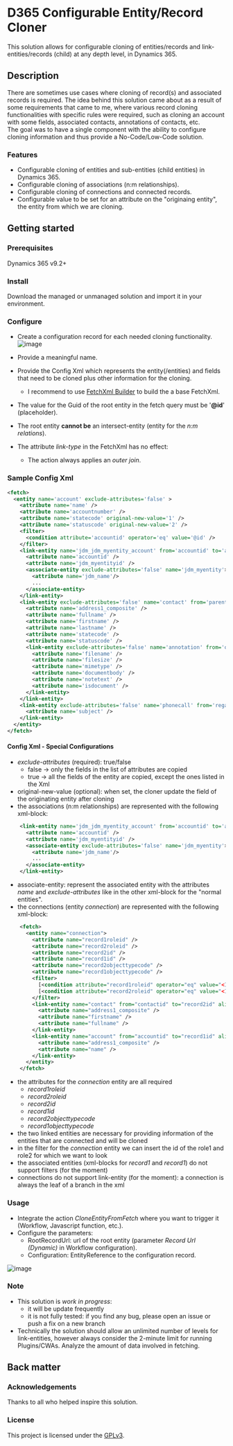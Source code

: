 # D365 Configurable Entity/Record Cloner

This solution allows for configurable cloning of entities/records and link-entities/records (child) at any depth level, in Dynamics 365.


## Description

There are sometimes use cases where cloning of record(s) and associated records is required.
The idea behind this solution came about as a result of some requirements that came to me, where various record cloning functionalities with specific rules were required, such as cloning an account with some fields, associated contacts, annotations of contacts, etc.
<br/> The goal was to have a single component with the ability to configure cloning information and thus provide a No-Code/Low-Code solution.


### Features

- Configurable cloning of entities and sub-entities (child entities) in Dynamics 365.
- Configurable cloning of associations (n:m relationships).
- Configurable cloning of connections and connected records.
- Configurable value to be set for an attribute on the "originaing entity", the entity from which we are cloning. 

## Getting started

### Prerequisites

Dynamics 365 v9.2+

### Install

Download the managed or unmanaged solution and import it in your environment.

### Configure

- Create a configuration record for each needed cloning functionality.
![image](https://user-images.githubusercontent.com/34159960/209194476-d0b724c6-9ac3-4c79-9c86-8a57c8bd0fc6.png)

  
- Provide a meaningful name.
- Provide the Config Xml which represents the entity(/entities) and fields that need to be cloned plus other information for the cloning. 
  - I recommend to use [FetchXml Builder](https://www.xrmtoolbox.com/plugins/Cinteros.Xrm.FetchXmlBuilder) to build the a base FetchXml.
- The value for the Guid of the root entity in the fetch query must be '<b>@id</b>' (placeholder).
- The root entity <b>cannot be</b> an intersect-entity (entity for the <i>n:m relations</i>).
- The attribute <i>link-type</i> in the FetchXml has no effect:
  - The action always applies an <i>outer join</i>.
 
### Sample Config Xml
~~~ xml
<fetch>
  <entity name='account' exclude-attributes='false' >
    <attribute name='name' />
    <attribute name='accountnumber' />
    <attribute name='statecode' original-new-value='1' />
    <attribute name='statuscode' original-new-value='2' />
    <filter>
      <condition attribute='accountid' operator='eq' value='@id' />
    </filter>
    <link-entity name='jdm_jdm_myentity_account' from='accountid' to='accountid' intersect='true'>
      <attribute name='accountid' />
      <attribute name='jdm_myentityid' />
      <associate-entity exclude-attributes='false' name='jdm_myentity'>
        <attribute name='jdm_name'/>
        ...
      </associate-entity>
    </link-entity>
    <link-entity exclude-attributes='false' name='contact' from='parentcustomerid' to='accountid' link-type='outer' >
      <attribute name='address1_composite' />
      <attribute name='fullname' />
      <attribute name='firstname' />
      <attribute name='lastname' />
      <attribute name='statecode' />
      <attribute name='statuscode' />
      <link-entity exclude-attributes='false' name='annotation' from='objectid' to='contactid' link-type='outer' >
        <attribute name='filename' />
        <attribute name='filesize' />
        <attribute name='mimetype' />
        <attribute name='documentbody' />
        <attribute name='notetext' />
        <attribute name='isdocument' />
      </link-entity>
    </link-entity>
    <link-entity exclude-attributes='false' name='phonecall' from='regardingobjectid' to='accountid' link-type='outer' >
      <attribute name='subject' />
    </link-entity>
  </entity>
</fetch>
~~~

#### Config Xml - Special Configurations
- <i>exclude-attributes</i> (required): true/false
  - false -> only the fields in the list of attributes are copied
  - true -> all the fields of the entity are copied, except the ones listed in the Xml
- original-new-value (optional): when set, the cloner update the field of the originating entity after cloning
- the associations (n:m relationships) are represented with the following xml-block:
~~~ xml
    <link-entity name='jdm_jdm_myentity_account' from='accountid' to='accountid' intersect='true'>
      <attribute name='accountid' />
      <attribute name='jdm_myentityid' />
      <associate-entity exclude-attributes='false' name='jdm_myentity'>
        <attribute name='jdm_name'/>
        ...
      </associate-entity>
    </link-entity>
~~~
  - associate-entity: represent the associated entity with the attributes <i>name</i> and <i>exclude-attributes</i> like in the other xml-block for the "normal entities".
- the connections (entity <i>connection</i>) are represented with the following xml-block:
~~~ xml
    <fetch>
      <entity name="connection">
        <attribute name="record1roleid" />
        <attribute name="record2roleid" />
        <attribute name="record2id" />
        <attribute name="record1id" />
        <attribute name="record2objecttypecode" />
        <attribute name="record1objecttypecode" />
        <filter>
          [<condition attribute="record1roleid" operator="eq" value="<Id of the Role1>" />]
          [<condition attribute="record2roleid" operator="eq" value="<Id of the Role2>" />]
        </filter>
        <link-entity name="contact" from="contactid" to="record2id" alias="contact">
          <attribute name="address1_composite" />
          <attribute name="firstname" />
          <attribute name="fullname" />
        </link-entity>
        <link-entity name="account" from="accountid" to="record1id" alias="ac">
          <attribute name="address1_composite" />
          <attribute name="name" />
        </link-entity>
      </entity>
    </fetch>
~~~
  - the attributes for the <i>connection</i> entity are all required
    - <i>record1roleid</i>
    - <i>record2roleid</i>
    - <i>record2id</i>
    - <i>record1id</i>
    - <i>record2objecttypecode</i>
    - <i>record1objecttypecode</i>
  - the two linked entities are necessary for providing information of the entities that are connected and will be cloned
  - in the filter for the <i>connection</i> entity we can insert the id of the role1 and role2 for which we want to look
  - the associated entities (xml-blocks for <i>record1</i> and <i>record1</i>) do not support filters (for the moment) 
  - connections do not support link-entity (for the moment): a connection is always the leaf of a branch in the xml

### Usage

- Integrate the action <i>CloneEntityFromFetch</i> where you want to trigger it (Workflow, Javascript function, etc.).
- Configure the parameters:
    - RootRecordUrl: url of the root entity (parameter <i>Record Url (Dynamic)</i> in Workflow configuration).
    - Configuration: EntityReference to the configuration record.

![image](https://user-images.githubusercontent.com/34159960/207928348-7b96b22c-001c-4874-b995-5bae46bff558.png)


### Note

- This solution is <i>work in progress</i>:
  - it will be update frequently
  - it is not fully tested: if you find any bug, please open an issue or push a fix on a new branch
- Technically the solution should allow an unlimited number of levels for link-entities, however always consider the 2-minute limit for running Plugins/CWAs. Analyze the amount of data involved in fetching.


## Back matter

### Acknowledgements

Thanks to all who helped inspire this solution.

### License

This project is licensed under the [GPLv3](https://www.gnu.org/licenses/gpl-3.0.html).
